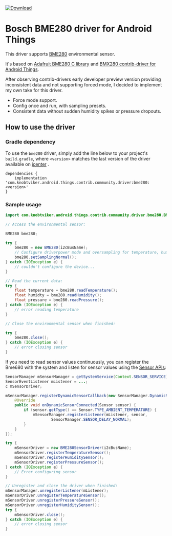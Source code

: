 [ ![Download](https://api.bintray.com/packages/knobtviker/maven/bme280/images/download.svg) ](https://bintray.com/knobtviker/maven/bme280/_latestVersion)

Bosch BME280 driver for Android Things
======================================

This driver supports [BME280](https://www.bosch-sensortec.com/bst/products/all_products/bme280) environmental sensor.

It's based on [Adafruit BME280 C library](https://github.com/adafruit/Adafruit_BME280_Library) and [BMX280 contrib-driver for Android Things](https://github.com/androidthings/contrib-drivers/tree/master/bmx280).
  
After observing contrib-drivers early developer preview version providing inconsistent data and not supporting forced mode,
I decided to implement my own take for this driver.
- Force mode support.
- Config once and run, with sampling presets.
- Consistent data without sudden humidity spikes or pressure dropouts.

How to use the driver
---------------------

### Gradle dependency

To use the `bme280` driver, simply add the line below to your project's `build.gradle`,
where `<version>` matches the last version of the driver available on [jcenter](https://bintray.com/knobtviker/maven/bme280) .

```
dependencies {
    implementation 'com.knobtviker.android.things.contrib.community.driver:bme280:<version>'
}
```

### Sample usage

```java
import com.knobtviker.android.things.contrib.community.driver.bme280.BME280;

// Access the environmental sensor:

BME280 bme280;

try {
    bme280 = new BME280(i2cBusName);
    // Configure driverpower mode and oversampling for temperature, humidity or pressure,
    bme280.setSamplingNormal();
} catch (IOException e) {
    // couldn't configure the device...
}

// Read the current data:
try {
    float temperature = bme280.readTemperature();
    float humidty = bme280.readHumidity();
    float pressure = bme280.readPressure();
} catch (IOException e) {
    // error reading temperature
}

// Close the environmental sensor when finished:

try {
    bme280.close();
} catch (IOException e) {
    // error closing sensor
}
```

If you need to read sensor values continuously, you can register the Bme680 with the system and
listen for sensor values using the [Sensor APIs](https://developer.android.com/guide/topics/sensors/sensors_overview):
```java
SensorManager mSensorManager = getSystemService(Context.SENSOR_SERVICE);
SensorEventListener mListener = ...;
c mSensorDriver;

mSensorManager.registerDynamicSensorCallback(new SensorManager.DynamicSensorCallback() {
    @Override
    public void onDynamicSensorConnected(Sensor sensor) {
        if (sensor.getType() == Sensor.TYPE_AMBIENT_TEMPERATURE) {
            mSensorManager.registerListener(mListener, sensor,
                    SensorManager.SENSOR_DELAY_NORMAL);
        }
    }
});

try {
    mSensorDriver = new BME280SensorDriver(i2cBusName);
    mSensorDriver.registerTemperatureSensor();
    mSensorDriver.registerHumiditySensor();
    mSensorDriver.registerPressureSensor();
} catch (IOException e) {
    // Error configuring sensor
}

// Unregister and close the driver when finished:
mSensorManager.unregisterListener(mListener);
mSensorDriver.unregisterTemperatureSensor();
mSensorDriver.unregisterPressureSensor();
mSensorDriver.unregisterHumiditySensor();
try {
    mSensorDriver.close();
} catch (IOException e) {
    // error closing sensor
}
```
